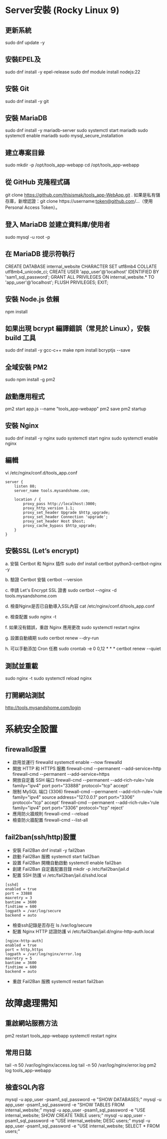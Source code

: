 # Server安裝 (Rocky Linux 9)
## 更新系統
sudo dnf update -y
## 安裝EPEL及
sudo dnf install -y epel-release
sudo dnf module install nodejs:22
## 安裝 Git
sudo dnf install -y git
## 安裝 MariaDB
sudo dnf install -y mariadb-server
sudo systemctl start mariadb
sudo systemctl enable mariadb
sudo mysql_secure_installation
## 建立專案目錄
sudo mkdir -p /opt/tools_app-webapp
cd /opt/tools_app-webapp
## 從 GitHub 克隆程式碼
git clone https://github.com/thisismak/tools_app-WebApp.git .
如果是私有儲存庫，新增認證：git clone https://username:token@github.com/...（使用 Personal Access Token）。
## 登入 MariaDB 並建立資料庫/使用者
sudo mysql -u root -p
## 在 MariaDB 提示符執行
CREATE DATABASE internal_website CHARACTER SET utf8mb4 COLLATE utf8mb4_unicode_ci;
CREATE USER 'app_user'@'localhost' IDENTIFIED BY 'sam1_sql_password';
GRANT ALL PRIVILEGES ON internal_website.* TO 'app_user'@'localhost';
FLUSH PRIVILEGES;
EXIT;
## 安裝 Node.js 依賴
npm install
## 如果出現 bcrypt 編譯錯誤（常見於 Linux），安裝 build 工具
sudo dnf install -y gcc-c++ make
npm install bcryptjs --save
## 全域安裝 PM2
sudo npm install -g pm2
## 啟動應用程式
pm2 start app.js --name "tools_app-webapp"
pm2 save
pm2 startup
## 安裝 Nginx
sudo dnf install -y nginx
sudo systemctl start nginx
sudo systemctl enable nginx
## 編輯 
vi /etc/nginx/conf.d/tools_app.conf
```
server {
    listen 80;
    server_name tools.mysandshome.com;

    location / {
        proxy_pass http://localhost:3000;
        proxy_http_version 1.1;
        proxy_set_header Upgrade $http_upgrade;
        proxy_set_header Connection 'upgrade';
        proxy_set_header Host $host;
        proxy_cache_bypass $http_upgrade;
    }
}
```
## 安裝SSL (Let’s encrypt)
a. 安裝 Certbot 和 Nginx 插件
sudo dnf install certbot python3-certbot-nginx -y

b. 驗證 Certbot 安裝
certbot --version

c. 申請 Let's Encrypt SSL 證書
sudo certbot --nginx -d tools.mysandshome.com

d. 檢查Nginx是否已自動導入SSL內容
cat /etc/nginx/conf.d/tools_app.conf

e. 檢查配置
sudo nginx -t

f. 如果沒有錯誤，重啟 Nginx 應用更改
sudo systemctl restart nginx

g. 設置自動續期
sudo certbot renew --dry-run

h. 可以手動添加 Cron 任務
sudo crontab -e
0 0,12 * * * certbot renew --quiet
## 測試並重載
sudo nginx -t
sudo systemctl reload nginx
## 打開網站測試
http://tools.mysandshome.com/login

# 系統安全設置
## firewalld設置
- 啟用並運行 firewalld
systemctl enable --now firewalld
- 開放 HTTP 和 HTTPS 服務
firewall-cmd --permanent --add-service=http
firewall-cmd --permanent --add-service=https
- 開放自定義 SSH 端口
firewall-cmd --permanent --add-rich-rule='rule family="ipv4" port port="33888" protocol="tcp" accept'
- 限制 MySQL 端口 (3306)
firewall-cmd --permanent --add-rich-rule='rule family="ipv4" source address="127.0.0.1" port port="3306" protocol="tcp" accept'
firewall-cmd --permanent --add-rich-rule='rule family="ipv4" port port="3306" protocol="tcp" reject'
- 應用防火牆規則
firewall-cmd --reload
- 檢查防火牆配置
firewall-cmd --list-all
## fail2ban(ssh/http)設置
- 安裝 Fail2Ban
dnf install -y fail2ban
- 啟動 Fail2Ban 服務
systemctl start fail2ban
- 設置 Fail2Ban 開機自動啟動
systemctl enable fail2ban
- 創建 Fail2Ban 自定義配置目錄
mkdir -p /etc/fail2ban/jail.d
- 配置 SSH 防護
vi /etc/fail2ban/jail.d/sshd.local
```
[sshd]
enabled = true
port = 33888
maxretry = 3
bantime = 3600
findtime = 600
logpath = /var/log/secure
backend = auto
```
- 檢查ssh記錄是否存在
ls /var/log/secure
- 配置 Nginx HTTP 認證防護
vi /etc/fail2ban/jail.d/nginx-http-auth.local
```
[nginx-http-auth]
enabled = true
port = http,https
logpath = /var/log/nginx/error.log
maxretry = 5
bantime = 3600
findtime = 600
backend = auto
```
- 重啟 Fail2Ban 服務
systemctl restart fail2ban


# 故障處理需知
## 重啟網站服務方法
pm2 restart tools_app-webapp
systemctl restart nginx

## 常用日誌
tail -n 50 /var/log/nginx/access.log
tail -n 50 /var/log/nginx/error.log
pm2 log tools_app-webapp

## 檢查SQL內容
mysql -u app_user -psam1_sql_password -e "SHOW DATABASES;"
mysql -u app_user -psam1_sql_password -e "SHOW TABLES FROM internal_website;"
mysql -u app_user -psam1_sql_password -e "USE internal_website; SHOW CREATE TABLE users;"
mysql -u app_user -psam1_sql_password -e "USE internal_website; DESC users;"
mysql -u app_user -psam1_sql_password -e "USE internal_website; SELECT * FROM users;"
